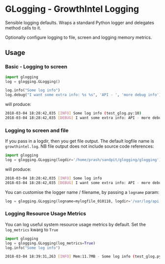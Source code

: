 # GLogging - GrowthIntel Logging

Sensible logging defaults.
Wraps a standard Python logger and delegates method calls to it.

Optionally configure logging to file, screen and logging memory metrics.

## Usage

### Basic - Logging to screen

```python
import glogging
log = glogging.GLogging()

log.info("Some log info")
log.debug("I want some extra info: %s %s", 'API - ', 'more debug info')
```
will produce:

```bash
2018-03-04 18:28:42,035 [INFO] Some log info (test_glog.py:10)
2018-03-04 18:28:42,035 [DEBUG] I want some extra info: API - more debug info (test_glog.py:11)
```
### Logging to screen and file

If you pass in a logdir, then you get file output. The default logfile name is `growthintel.log`. NB file output does not include source code references:

```python
import glogging
log = glogging.GLogging(logdir='/home/prash/sandpit/glogging/glogging')
```
will produce:

```bash
2018-03-04 18:28:42,035 [INFO] Some log info
2018-03-04 18:28:42,035 [DEBUG] I want some extra info: API - more debug info
```
You can customise the logger name / filename, by passing a `logname` param:
```python
log = glogging.GLogging(logname=mylogfile_010118, logdir='/var/log/api')
```

### Logging Resource Usage Metrics

You can log useful system resource usage metrics by default. Set the `log_metrics` kwarg to `True`

```python
import glogging
log = glogging.GLogging(log_metrics=True)
log.info("Some log info")
```

```bash
2018-03-04 18:39:31,263 [INFO] Mem:11.7MB - Some log info (test_glog.py:10)
```
